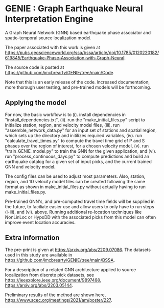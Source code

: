 # GENIE : Graph Earthquake Neural Interpretation Engine

A Graph Neural Network (GNN) based earthquake phase associator and spatio-temporal source localization model. 

The paper associated with this work is given at https://pubs.geoscienceworld.org/ssa/bssa/article/doi/10.1785/0120220182/619845/Earthquake-Phase-Association-with-Graph-Neural.

The source code is posted at https://github.com/imcbrearty/GENIE/tree/main/Code.

Note that this is an early release of the code. Increased documentation, more thorough user testing, and pre-trained models will be forthcoming.

## Applying the model

For now, the basic workflow is to (i). install dependencies in "install_dependencies.txt", (ii). run the "make_initial_files.py" script to initialize station, region, and velocity model files, (iii). run "assemble_network_data.py" for an input set of stations and spatial region, which sets up the directory and initilizes required variables, (iv). run "calculate_travel_times.py" to compute the travel time grid of P and S phases over the region of interest, for a chosen velocity model, (v). run "train_GENIE_model.py" to train the GNN for the given application, and (vi). run "process_continuous_days.py" to compute predictions and build an earthquake catalog for a given set of input picks, and the current trained GNN and velocity model.

The config files can be used to adjust most parameters. Also, station, region, and 1D velocity model files can be created following the same format as shown in make_initial_files.py without actually having to run make_initial_files.py.

Pre-trained GNN's, and pre-computed travel time fields will be supplied in the future, to faciliate easier use and allow users to only have to run steps (i-iii), and (vi). above. Running additional re-location techniques like NonLinLoc or HypoDD with the associated picks from this model can often improve event location accuracies.


## Extra information

The pre-print is given at https://arxiv.org/abs/2209.07086. The datasets used in this study are available in https://github.com/imcbrearty/GENIE/tree/main/BSSA.

For a description of a related GNN architecture applied to source localization from discrete pick datasets, see https://ieeexplore.ieee.org/document/9897468, https://arxiv.org/abs/2203.05144.

Preliminary results of the method are shown here, https://www.scec.org/meetings/2021/am/poster/227.
